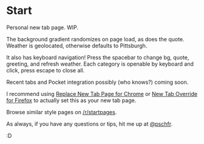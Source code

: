 # Start
Personal new tab page. WIP.

The background gradient randomizes on page load, as does the quote. Weather is geolocated, otherwise defaults to Pittsburgh.

It also has keyboard navigation! Press the spacebar to change bg, quote, greeting, and refresh weather. Each category is openable by keyboard and click, press escape to close all.

Recent tabs  and Pocket integration possibly (who knows?) coming soon.

I recommend using [Replace New Tab Page for Chrome](https://chrome.google.com/webstore/detail/replace-new-tab-page/cnkhddihkmmiiclaipbaaelfojkmlkja) or [New Tab Override for Firefox](https://addons.mozilla.org/en-US/firefox/addon/new-tab-override/) to actually set this as your new tab page.

Browse similar style pages on [/r/startpages](https://reddit.com/r/startpages).

As always, if you have any questions or tips, hit me up at [@pschfr](http://twitter.com/pschfr).

:D
